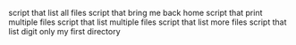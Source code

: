 script that list all files
script that bring me back home
script that print multiple files
script that list multiple files
script that list more files
script that list digit only
my first directory
